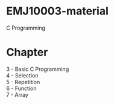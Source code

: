 # EMJ10003-material
C Programming

# Chapter
3 - Basic C Programming  
4 - Selection  
5 - Repetition  
6 - Function  
7 - Array  
